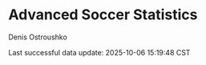 # Advanced Soccer Statistics
Denis Ostroushko

<!-- gfm -->

Last successful data update: 2025-10-06 15:19:48 CST
